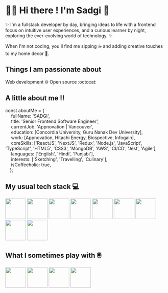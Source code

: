 # 🙋‍♀️ Hi there ! I'm Sadgi 👋

✨ I'm a fullstack developer by day, bringing ideas to life with a frontend focus on intuitive user experiences, and a curious learner by night, exploring the ever-evolving world of technology. ✨ 

When I'm not coding, you'll find me sipping ☕ and adding creative touches to my home decor 🏡.

## Things I am passionate about

Web development 🌐
Open source :octocat:

## A little about me !!

const aboutMe = {\
&emsp; fullName: 'SADGI',\
&emsp; title: 'Senior Frontend Software Engineer',\
&emsp;  currentJob: 'Appnovation | Vancouver',\
&emsp;  education: [Concordia University, Guru Nanak Dev University],\
&emsp;  work: [Appnovation, Hitachi Energy, Biospective, Infogain],\
&emsp;  coreSkills: ['ReactJS', 'NextJS', 'Redux', 'Node.js', 'JavaScript', 'TypeScript', 'HTML5', 'CSS3', 'MongoDB', 'AWS', 'CI/CD', 'Jest', 'Agile'],\
&emsp;  languages: ['English', 'Hindi', 'Punjabi'],\
&emsp;  interests: ['Sketching', 'Travelling', 'Culinary'],\
&emsp; isCoffeeholic: true,\
&emsp;};

## My usual tech stack 💻

<img src="https://github.com/user-attachments/assets/24c03530-f2ec-491b-8e76-70f7e6b19c13" width="64" height="64">
<img src="https://github.com/user-attachments/assets/67d5c6ca-59cd-434e-a4fb-ff614a3c676a" width="64" height="64">
<img src="https://github.com/user-attachments/assets/b134685c-b70a-4ab9-b050-06d1c1abdb86" width="64" height="64">
<img src="https://github.com/user-attachments/assets/4503627a-d80a-46b0-acc4-f5be42657ace" width="64" height="64">
<img src="https://github.com/user-attachments/assets/26f6020a-b4ba-471e-bf63-5bfe9c9143bc" width="64" height="64">
<img src="https://github.com/user-attachments/assets/b4efb439-61b0-4907-8bef-37c942c2f04e" width="64" height="64">
<img src="https://github.com/user-attachments/assets/08247273-60d5-4fc5-b9d2-6e109ff3fd91" width="64" height="64">
<img src="https://github.com/user-attachments/assets/791e0c1d-8f66-4fe0-96d0-4a9dad2f53f1" width="64" height="64">
<img src="https://github.com/user-attachments/assets/80c27a75-9aee-4558-bb31-a39dd79c34f8" width="64" height="64">


## What I sometimes play with 🖲️
<img src="https://github.com/user-attachments/assets/34a19c0d-8cee-46a1-9f61-f2c6fb8ac4c0" width="64" height="64">
<img src="https://github.com/user-attachments/assets/ca26c0be-1148-413e-8ac8-82f7b9ebf686" width="64" height="64">
<img src="https://github.com/user-attachments/assets/fc305ec1-aa43-437b-8ce7-0b3900756efc" width="64" height="64">
<img src="https://github.com/user-attachments/assets/36ab8f6e-2da4-4b77-9986-64f904a862c6" width="64" height="64">












